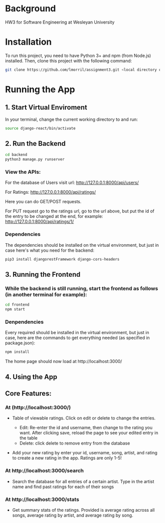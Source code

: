 # Background
HW3 for Software Engineering at Wesleyan University

# Installation
To run this project, you need to have Python 3+ and npm (from Node.js) installed.
Then, clone this project with the following command:
```bash
git clone https://github.com/lmorril/assignment3.git <local directory of your choice>
```

# Running the App

## 1. Start Virtual Enviroment
In your terminal, change the current working directory to <local directory of your choice> and run:
```bash
source django-react/bin/activate
```

## 2. Run the Backend
```bash
cd backend
python3 manage.py runserver
```

### View the APIs:
For the database of Users visit url:
http://127.0.0.1:8000/api/users/

For Ratings:
http://127.0.0.1:8000/api/ratings/

Here you can do GET/POST requests.

For PUT request go to the ratings url, go to the url above, but put the id of the entry to be changed at the end, for example:
http://127.0.0.1:8000/api/ratings/1/

### Dependencies

The dependencies should be installed on the virtual environment, but just in case here's what you need for the backend:
```bash
pip3 install djangorestFramework django-cors-headers
```

## 3. Running the Frontend

### While the backend is still running, start the frontend as follows (in another terminal for example):
```bash
cd frontend
npm start
```

### Denpendencies
Every required should be installed in the virtual environment,
but just in case, here are the commands to get everything needed (as specified in package.json):
```bash
npm install
```
The home page should now load at http://localhost:3000/

## 4. Using the App

## Core Features:

### At (http://localhost:3000/)
  - Table of viewable ratings. Click on edit or delete to change the entries.

     - Edit: Re-enter the id and username, then change to the rating you want. After clicking save, reload the page to see your edited entry in the table
     - Delete: click delete to remove entry from the database

  - Add your new rating by enter your id, username, song, artist, and rating to create a new rating in the app. Ratings are only 1-5!

### At http://localhost:3000/search

  - Search the database for all entries of a certain artist. Type in the artist name and find past ratings for each of their songs

### At http://localhost:3000/stats

  - Get summary stats of the ratings. Provided is average rating across all songs, average rating by artist, and average rating by song.
